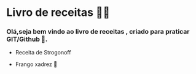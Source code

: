 # Livro de receitas  :man_cook:

### Olá,seja bem vindo ao livro de receitas , criado para praticar GIT/Github :call_me_hand:.

- Receita de Strogonoff

- Frango xadrez :chicken:

  





